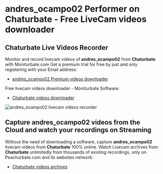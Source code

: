 # andres_ocampo02 Performer on Chaturbate - Free LiveCam videos downloader

## Chaturbate Live Videos Recorder

Monitor and record livecam videos of **andres_ocampo02** from **Chaturbate** with Moniturbate.com
Get a premium trial for free by just and only registering with your Email address:
* [andres_ocampo02 Premium videos downloader](https://moniturbate.com/request-demo-licence-key.html)

Free livecam videos downloader - Moniturbate Software:
* [Chaturbate videos downloader](https://moniturbate.com/moniturbate-download-software.html)

![andres_ocampo02 livecam videos recorder](https://peachurnet.com/templates/moniturbate-software.png)


## Capture andres_ocampo02 videos from the Cloud and watch your recordings on Streaming

Without the need of downloading a software, capture **andres_ocampo02** livecam videos from **Chaturbate** 100% online.
Watch Livecam archives from **Chaturbate** unlimitedly from thousands of existing recordings, only on Peachurbate.com and its websites network:
* [Chaturbate videos archives](https://peachurnet.com/)